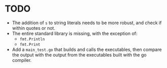 # TODO

* The addition of `s` to string literals needs to be more robust, and check if within quotes or not.
* The entire standard library is missing, with the exception of:
  * `fmt.Println`
  * `fmt.Print`
* Add a `main_test.go` that builds and calls the executables, then compare the output with the output from the executables built with the go compiler.
